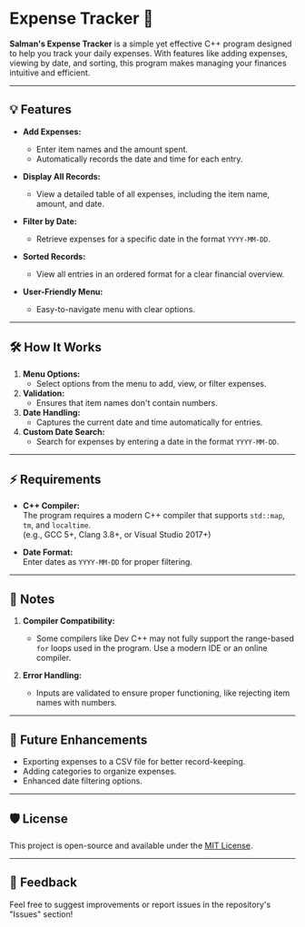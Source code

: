 # Expense Tracker 🚀

**Salman's Expense Tracker** is a simple yet effective C++ program designed to help you track your daily expenses. With features like adding expenses, viewing by date, and sorting, this program makes managing your finances intuitive and efficient.

---

## 💡 Features
- **Add Expenses:** 
  - Enter item names and the amount spent.
  - Automatically records the date and time for each entry.

- **Display All Records:** 
  - View a detailed table of all expenses, including the item name, amount, and date.

- **Filter by Date:** 
  - Retrieve expenses for a specific date in the format `YYYY-MM-DD`.

- **Sorted Records:** 
  - View all entries in an ordered format for a clear financial overview.

- **User-Friendly Menu:**
  - Easy-to-navigate menu with clear options.

---

## 🛠️ How It Works
1. **Menu Options:**  
   - Select options from the menu to add, view, or filter expenses.
2. **Validation:**  
   - Ensures that item names don't contain numbers.
3. **Date Handling:**  
   - Captures the current date and time automatically for entries.
4. **Custom Date Search:**  
   - Search for expenses by entering a date in the format `YYYY-MM-DD`.

---

## ⚡ Requirements
- **C++ Compiler:**  
  The program requires a modern C++ compiler that supports `std::map`, `tm`, and `localtime`.  
  (e.g., GCC 5+, Clang 3.8+, or Visual Studio 2017+)

- **Date Format:**  
  Enter dates as `YYYY-MM-DD` for proper filtering.

---

## 🌟 Notes
1. **Compiler Compatibility:**  
   - Some compilers like Dev C++ may not fully support the range-based `for` loops used in the program. Use a modern IDE or an online compiler.
   
2. **Error Handling:**  
   - Inputs are validated to ensure proper functioning, like rejecting item names with numbers.

---

## 🚀 Future Enhancements
- Exporting expenses to a CSV file for better record-keeping.
- Adding categories to organize expenses.
- Enhanced date filtering options.

---

## 🛡️ License
This project is open-source and available under the [MIT License](https://opensource.org/licenses/MIT).

---

## 💬 Feedback
Feel free to suggest improvements or report issues in the repository's "Issues" section!

